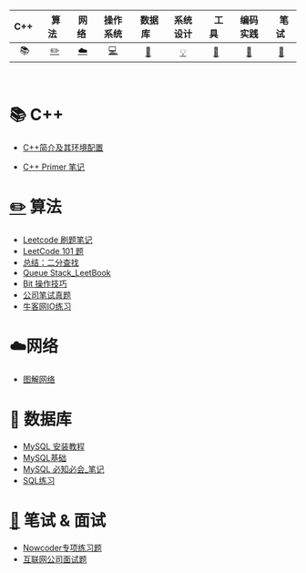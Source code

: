 <br>

| C++&nbsp; |   &nbsp;算法&nbsp;&nbsp;   |       网络&nbsp;       |             操作系统             |       &nbsp;数据库&nbsp;&nbsp;       |         系统设计         | &nbsp;&nbsp;工具&nbsp;&nbsp; |               编码实践               | &nbsp;&nbsp;笔试&nbsp; |
| :-------: | :------------------------: | :--------------------: | :------------------------------: | :----------------------------------: | :----------------------: | :--------------------------: | :----------------------------------: | :--------------------: |
|  :books:  | [:pencil2:](#pencil2-算法) | [:cloud:](#cloud-网络) | [:computer:](#computer-操作系统) | [:floppy_disk:](#floppy_disk-数据库) | [:bulb:](#bulb-系统设计) |   [:wrench:](#wrench-工具)   | [:watermelon:](#watermelon-编码实践) |  [:memo:](#memo-后记)  |

<br>

# :books: C++

- [C++简介及其环境配置](https://github.com/jnpeng945/CS-LearningNotes/blob/master/C++/C++简介及其环境配置.md)

- [C++ Primer 笔记](https://github.com/jnpeng945/CS-LearningNotes/blob/master/C++/0%20README%20C++%20Primer%205.md)

# [:pencil2:](#pencil2-算法) 算法

- [Leetcode 刷题笔记](https://github.com/jnpeng945/CS-LearningNotes/blob/master/算法/Leetcode%20刷题笔记.md)
- [LeetCode 101 题](https://github.com/jnpeng945/CS-LearningNotes/blob/master/算法/LeetCode%20101.md)
- [总结：二分查找](https://github.com/jnpeng945/CS-LearningNotes/blob/master/算法/二分查找.md)
- [Queue Stack_LeetBook](https://github.com/jnpeng945/CS-LearningNotes/blob/master/算法/Queue%20Stack_LeetBook.md)
- [Bit 操作技巧](https://github.com/jnpeng945/CS-LearningNotes/blob/master/算法/Bit%20操作技巧.md)
- [公司笔试真题](https://github.com/jnpeng945/CS-LearningNotes/blob/master/算法/公司笔试真题.md)
- [牛客网IO练习](https://github.com/jnpeng945/CS-LearningNotes/blob/master/算法/牛客网IO练习.md)



# :cloud:网络

- [图解网络](https://github.com/jnpeng945/CS-LearningNotes/blob/master/计算机网络/图解网络.md)



# :floppy_disk: 数据库

- [MySQL 安装教程](https://github.com/jnpeng945/CS-LearningNotes/blob/master/数据库/MySQL安装教程.md)
- [MySQL基础](https://github.com/jnpeng945/CS-LearningNotes/blob/master/数据库/MySQL基础.md)
- [MySQL 必知必会_笔记](https://github.com/jnpeng945/CS-LearningNotes/blob/master/数据库/MySQL必知必会.md)
- [SQL练习](https://github.com/jnpeng945/CS-LearningNotes/blob/master/数据库/SQL练习.md)



# [:memo:](#memo-后记) 笔试 & 面试

- [Nowcoder专项练习题](https://github.com/jnpeng945/CS-LearningNotes/blob/master/面试题/Nowcoder专项练习题.md)
- [互联网公司面试题](https://github.com/jnpeng945/CS-LearningNotes/blob/master/面试题/互联网公司面试题.md)

